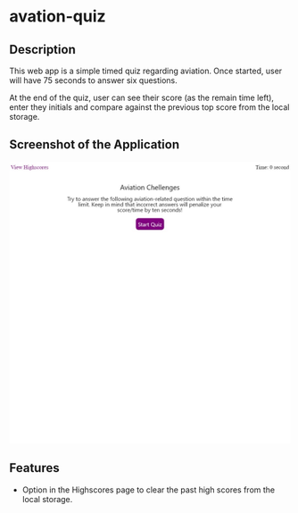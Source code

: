 # avation-quiz

## Description
This web app is a simple timed quiz regarding aviation. Once started, user will have 75 seconds to answer six questions.

At the end of the quiz, user can see their score (as the remain time left), enter they initials and compare against the previous top score from the local storage.

## Screenshot of the Application

![Screenshot of the Aviation Quiz](assets/img/screenshot.jpeg)

## Features
- Option in the Highscores page to clear the past high scores from the local storage.